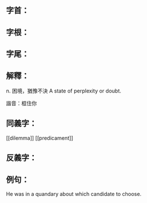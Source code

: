 
## 字首：

## 字根：

## 字尾：


## 解釋：
n. 
困境，猶豫不決
A state of perplexity or doubt.


諧音：框住你

## 同義字：
[[dilemma]]
[[predicament]]

## 反義字：

## 例句：
He was in a quandary about which candidate to choose.
